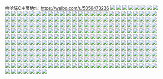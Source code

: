 哈哈陈C主页地址: https://weibo.com/u/5056473236 
![](https://wx4.sinaimg.cn/mw2000/005wcrFWgy1h93q4cdt3yj32c0340b2c.jpg) 
![](https://wx4.sinaimg.cn/mw2000/005wcrFWgy1h93q46x19qj32c0340kjo.jpg) 
![](https://wx4.sinaimg.cn/mw2000/005wcrFWgy1h93q4e3znij32c0340kjl.jpg) 
![](https://wx4.sinaimg.cn/mw2000/005wcrFWgy1h93q4g9eh7j32c03407wi.jpg) 
![](https://wx4.sinaimg.cn/mw2000/005wcrFWgy1h92lhwcj3aj33402c0u0z.jpg) 
![](https://wx4.sinaimg.cn/mw2000/005wcrFWgy1h92lhzc85mj33402c04qt.jpg) 
![](https://wx4.sinaimg.cn/mw2000/005wcrFWgy1h92li3h7a8j33402c0u10.jpg) 
![](https://wx4.sinaimg.cn/mw2000/005wcrFWgy1h92li5bcq9j32c033yb2b.jpg) 
![](https://wx4.sinaimg.cn/mw2000/005wcrFWgy1h92li6wpdkj31ua2ex1ky.jpg) 
![](https://wx4.sinaimg.cn/mw2000/005wcrFWgy1h92li82uirj315o2thnpd.jpg) 
![](https://wx4.sinaimg.cn/mw2000/005wcrFWgy1h92li9kiifj32c0340qv5.jpg) 
![](https://wx4.sinaimg.cn/mw2000/005wcrFWgy1h92lic0ph7j329x20iqv7.jpg) 
![](https://wx4.sinaimg.cn/mw2000/005wcrFWgy1h92lid0kxkj315o1ob4qp.jpg) 
![](https://wx4.sinaimg.cn/mw2000/005wcrFWgy1h902kvrs9kj32c02ke1kz.jpg) 
![](https://wx4.sinaimg.cn/mw2000/005wcrFWgy1h902kewuaoj32ty24gqv9.jpg) 
![](https://wx4.sinaimg.cn/mw2000/005wcrFWgy1h902kkvse3j32c024rhdw.jpg) 
![](https://wx4.sinaimg.cn/mw2000/005wcrFWgy1h902klemhuj30u01407ax.jpg) 
![](https://wx4.sinaimg.cn/mw2000/005wcrFWgy1h902klsxzxj30u0140grh.jpg) 
![](https://wx4.sinaimg.cn/mw2000/005wcrFWgy1h902karhtbj33402c0hdw.jpg) 
![](https://wx4.sinaimg.cn/mw2000/005wcrFWgy1h902kpj1bij33402c0npe.jpg) 
![](https://wx4.sinaimg.cn/mw2000/005wcrFWgy1h902kq2q24j30n00cojvi.jpg) 
![](https://wx4.sinaimg.cn/mw2000/005wcrFWgy1h902krkwbkj30n01ds7j6.jpg) 
![](https://wx4.sinaimg.cn/mw2000/005wcrFWgy1h902kswcbkj30xc35mqv5.jpg) 
![](https://wx4.sinaimg.cn/mw2000/005wcrFWgy1h8dsarcjyqj320c20ckjo.jpg) 
![](https://wx4.sinaimg.cn/mw2000/005wcrFWgy1h7wzu0padij32ab3401l0.jpg) 
![](https://wx4.sinaimg.cn/mw2000/005wcrFWgy1h7wzu5bqk3j33402c0kjn.jpg) 
![](https://wx4.sinaimg.cn/mw2000/005wcrFWgy1h7wzu5y6l7j31400u0tin.jpg) 
![](https://wx4.sinaimg.cn/mw2000/005wcrFWgy1h7wzu8097cj31se2f2hdt.jpg) 
![](https://wx4.sinaimg.cn/mw2000/005wcrFWgy1h7wzu92z9yj33402c01kx.jpg) 
![](https://wx4.sinaimg.cn/mw2000/005wcrFWgy1h7wzttsua0j315o31t1ky.jpg) 
![](https://wx4.sinaimg.cn/mw2000/005wcrFWgy1h7wzubymetj32r822fu0y.jpg) 
![](https://wx4.sinaimg.cn/mw2000/005wcrFWgy1h7wzue5h5pj32c0340hdu.jpg) 
![](https://wx4.sinaimg.cn/mw2000/005wcrFWgy1h7wzueqnm8j30u00u0q9t.jpg) 
![](https://wx4.sinaimg.cn/mw2000/005wcrFWgy1h7wzufkca0j30n01ds7mk.jpg) 
![](https://wx4.sinaimg.cn/mw2000/005wcrFWgy1h7wzug41ldj30rq0o0q7g.jpg) 
![](https://wx4.sinaimg.cn/mw2000/005wcrFWgy1h755c9ivn1j33322bbx6q.jpg) 
![](https://wx4.sinaimg.cn/mw2000/005wcrFWgy1h755cb9typj334023iqv6.jpg) 
![](https://wx4.sinaimg.cn/mw2000/005wcrFWgy1h755cd6fhvj32c0340x6q.jpg) 
![](https://wx4.sinaimg.cn/mw2000/005wcrFWgy1h755cdpo3qj30u010tafm.jpg) 
![](https://wx4.sinaimg.cn/mw2000/005wcrFWgy1h755cesk1bj31xx1ds4qp.jpg) 
![](https://wx4.sinaimg.cn/mw2000/005wcrFWgy1h755c85owhj32802yohdt.jpg) 
![](https://wx4.sinaimg.cn/mw2000/005wcrFWgy1h755cg9s3uj32od2c0x6q.jpg) 
![](https://wx4.sinaimg.cn/mw2000/005wcrFWgy1h755chbgaaj320o1goq7g.jpg) 
![](https://wx4.sinaimg.cn/mw2000/005wcrFWgy1h755cixvenj32c03404qq.jpg) 
![](https://wx4.sinaimg.cn/mw2000/005wcrFWgy1h755cjlso9j30zg1badk7.jpg) 
![](https://wx4.sinaimg.cn/mw2000/005wcrFWgy1h755ck5i1zj30dp1m2126.jpg) 
![](https://wx4.sinaimg.cn/mw2000/005wcrFWgy1h755ckjvovj30u00dptd6.jpg) 
![](https://wx4.sinaimg.cn/mw2000/005wcrFWgy1h6uom2u3zhj33322bbx6q.jpg) 
![](https://wx4.sinaimg.cn/mw2000/005wcrFWgy1h6uom6u190j33402c0b26.jpg) 
![](https://wx4.sinaimg.cn/mw2000/005wcrFWgy1h6uomczraij32zd1vqhdx.jpg) 
![](https://wx4.sinaimg.cn/mw2000/005wcrFWgy1h6uolyz5zhj30u0140jwf.jpg) 
![](https://wx4.sinaimg.cn/mw2000/005wcrFWgy1h6uomgo682j31o9278e82.jpg) 
![](https://wx4.sinaimg.cn/mw2000/005wcrFWgy1h6uomixc3dj31xn1d2adb.jpg) 
![](https://wx4.sinaimg.cn/mw2000/005wcrFWgy1h6uomlfxntj315o2iihdt.jpg) 
![](https://wx4.sinaimg.cn/mw2000/005wcrFWgy1h6uomnrtmfj315o2gmhdt.jpg) 
![](https://wx4.sinaimg.cn/mw2000/005wcrFWgy1h6hfimranoj32801o0hdt.jpg) 
![](https://wx4.sinaimg.cn/mw2000/005wcrFWgy1h5ay1y2vkkj30xc4jh7wi.jpg) 
![](https://wx4.sinaimg.cn/mw2000/005wcrFWgy1h5ay1sf1ctj30xc3cub2a.jpg) 
![](https://wx4.sinaimg.cn/mw2000/005wcrFWgy1h5ay5evkiaj30xc3ja4qq.jpg) 
![](https://wx4.sinaimg.cn/mw2000/005wcrFWgy1h5ay5o71dcj30xc4bm4qq.jpg) 
![](https://wx4.sinaimg.cn/mw2000/005wcrFWgy1h5ay5pzsefj30n00fyq9n.jpg) 
![](https://wx4.sinaimg.cn/mw2000/005wcrFWgy1h5ay5s9ddmj30u00xxn80.jpg) 
![](https://wx4.sinaimg.cn/mw2000/005wcrFWgy1h4vtiu3hpcj30dw0dwgm7.jpg) 
![](https://wx4.sinaimg.cn/mw2000/005wcrFWgy1h4svmbpg0sj33402c0e82.jpg) 
![](https://wx4.sinaimg.cn/mw2000/005wcrFWgy1h4svmdcli7j33402c0kjm.jpg) 
![](https://wx4.sinaimg.cn/mw2000/005wcrFWgy1h4svmhlj3qj32bc1qhnpf.jpg) 
![](https://wx4.sinaimg.cn/mw2000/005wcrFWgy1h4svmil50uj31md1hhhdt.jpg) 
![](https://wx4.sinaimg.cn/mw2000/005wcrFWgy1h4svmkqx72j32bb332e86.jpg) 
![](https://wx4.sinaimg.cn/mw2000/005wcrFWgy1h4svoz1pvxj33402c0kjn.jpg) 
![](https://wx4.sinaimg.cn/mw2000/005wcrFWgy1h4h9kgjakhj30n00isgoj.jpg) 
![](https://wx4.sinaimg.cn/mw2000/005wcrFWgy1h4h9kh343aj30fx0sggol.jpg) 
![](https://wx4.sinaimg.cn/mw2000/005wcrFWgy1h4h9kiqyc6j31zk1ho1kx.jpg) 
![](https://wx4.sinaimg.cn/mw2000/005wcrFWgy1h4h9kf8wiij31qh1avk8i.jpg) 
![](https://wx4.sinaimg.cn/mw2000/005wcrFWgy1h4h9kk0d7aj319u0u048b.jpg) 
![](https://wx4.sinaimg.cn/mw2000/005wcrFWgy1h4h9kl1yobj318w0tyn74.jpg) 
![](https://wx4.sinaimg.cn/mw2000/005wcrFWgy1h4h9kn0n7ij30vb0siwli.jpg) 
![](https://wx4.sinaimg.cn/mw2000/005wcrFWgy1h4h9ko9zkvj30sk1hcn5g.jpg) 
![](https://wx4.sinaimg.cn/mw2000/005wcrFWgy1h4h9kp1urxj30u01b40z5.jpg) 
![](https://wx4.sinaimg.cn/mw2000/005wcrFWgy1h49aged6gaj33402c0tyw.jpg) 
![](https://wx4.sinaimg.cn/mw2000/005wcrFWgy1h49aggniulj33402c0qv5.jpg) 
![](https://wx4.sinaimg.cn/mw2000/005wcrFWgy1h49agil1n8j33402c0e81.jpg) 
![](https://wx4.sinaimg.cn/mw2000/005wcrFWgy1h49agch25xj33402c0x65.jpg) 
![](https://wx4.sinaimg.cn/mw2000/005wcrFWgy1h49agl7tcnj33402c0x6q.jpg) 
![](https://wx4.sinaimg.cn/mw2000/005wcrFWgy1h49agnvujsj33402c0hdu.jpg) 
![](https://wx4.sinaimg.cn/mw2000/005wcrFWgy1h45nfyplhvj33402c0qv5.jpg) 
![](https://wx4.sinaimg.cn/mw2000/005wcrFWgy1h45nfz52q4j31400u0mzm.jpg) 
![](https://wx4.sinaimg.cn/mw2000/005wcrFWgy1h3yp4p5zj4j32743b4b2a.jpg) 
![](https://wx4.sinaimg.cn/mw2000/005wcrFWgy1h3yp4x7qnoj30u014047h.jpg) 
![](https://wx4.sinaimg.cn/mw2000/005wcrFWgy1h3reycm8jqj30cw0sa0x0.jpg) 
![](https://wx4.sinaimg.cn/mw2000/005wcrFWgy1h3jt3cwworj30o80qbwl9.jpg) 
![](https://wx4.sinaimg.cn/mw2000/005wcrFWgy1h3jt3e0njtj33402c0hdu.jpg) 
![](https://wx4.sinaimg.cn/mw2000/005wcrFWgy1h3jt3fyoshj33402c0u0y.jpg) 
![](https://wx4.sinaimg.cn/mw2000/005wcrFWgy1h3ga4ch0c7j33333337wk.jpg) 
![](https://wx4.sinaimg.cn/mw2000/005wcrFWgy1h3ga4fecaoj33322bbqv6.jpg) 
![](https://wx4.sinaimg.cn/mw2000/005wcrFWgy1h3ga48j91bj312v12vqec.jpg) 
![](https://wx4.sinaimg.cn/mw2000/005wcrFWgy1h39g21jgq8j31h10u0dvx.jpg) 
![](https://wx4.sinaimg.cn/mw2000/005wcrFWgy1h39g22jgr4j30uk74c1ky.jpg) 
![](https://wx4.sinaimg.cn/mw2000/005wcrFWgy1h39g244ug7j30uk6kru0x.jpg) 
![](https://wx4.sinaimg.cn/mw2000/005wcrFWgy1h39g2701aej30uk65fkjm.jpg) 
![](https://wx4.sinaimg.cn/mw2000/005wcrFWgy1h39g29727gj30uk94ab2c.jpg) 
![](https://wx4.sinaimg.cn/mw2000/005wcrFWgy1h39g2bgad1j30uk8wmb2c.jpg) 
![](https://wx4.sinaimg.cn/mw2000/005wcrFWgy1h39g2dgngzj30uk8iokjn.jpg) 
![](https://wx4.sinaimg.cn/mw2000/005wcrFWgy1h39g2etn3xj30uk5nqb2a.jpg) 
![](https://wx4.sinaimg.cn/mw2000/005wcrFWgy1h39g2grxuoj30uka2ub2c.jpg) 
![](https://wx4.sinaimg.cn/mw2000/005wcrFWgy1h39g20ld82j30ukafj7wl.jpg) 
![](https://wx4.sinaimg.cn/mw2000/005wcrFWgy1h39g2izty4j30uk7i1kjn.jpg) 
![](https://wx4.sinaimg.cn/mw2000/005wcrFWgy1gv96dkkxglj62bc334b2a02.jpg) 
![](https://wx4.sinaimg.cn/mw2000/005wcrFWgy1gv96fsy897j62bb332u1002.jpg) 
![](https://wx4.sinaimg.cn/mw2000/005wcrFWgy1gv96gh42kfj62bb332u0z02.jpg) 
![](https://wx4.sinaimg.cn/mw2000/005wcrFWgy1gv96hw9kt6j61y22x41l202.jpg) 
![](https://wx4.sinaimg.cn/mw2000/005wcrFWgy1gv96ccwlqzj61u12umhdu02.jpg) 
![](https://wx4.sinaimg.cn/mw2000/005wcrFWly1gn9nphy9gdj32801o0b29.jpg) 
![](https://wx4.sinaimg.cn/mw2000/005wcrFWly1gn9npf7q8tj30rz0u07wh.jpg) 
![](https://wx4.sinaimg.cn/mw2000/005wcrFWly1gn9nq4aovfj30jg0mcgs5.jpg) 
![](https://wx4.sinaimg.cn/mw2000/005wcrFWly1gmmp8w8t46j30n01ds7wi.jpg) 
![](https://wx4.sinaimg.cn/mw2000/005wcrFWly1gl5suavmp1j32bb2bbu0x.jpg) 
![](https://wx4.sinaimg.cn/mw2000/005wcrFWly1gl5su96wmsj32bb2bbb2a.jpg) 
![](https://wx4.sinaimg.cn/mw2000/005wcrFWly1gl5subdffyj30n01bxnh1.jpg) 
![](https://wx4.sinaimg.cn/mw2000/005wcrFWly1gk4srcm42vj32c01hm7wh.jpg) 
![](https://wx4.sinaimg.cn/mw2000/005wcrFWly1gk4srdlm0ej30n01byh4l.jpg) 
![](https://wx4.sinaimg.cn/mw2000/005wcrFWly1gk4srfa87sj31jk2bc7w8.jpg) 
![](https://wx4.sinaimg.cn/mw2000/005wcrFWly1gk4srhkr12j31sg1sgu0y.jpg) 
![](https://wx4.sinaimg.cn/mw2000/005wcrFWly1gk35sxq2atj32bb2bbu11.jpg) 
![](https://wx4.sinaimg.cn/mw2000/005wcrFWly1gk1yphg6u1j33402c0npe.jpg) 
![](https://wx4.sinaimg.cn/mw2000/005wcrFWly1gk1ypk8bitj32bb332kjm.jpg) 
![](https://wx4.sinaimg.cn/mw2000/005wcrFWly1gk1ypnkgp4j31jp2saqv6.jpg) 
![](https://wx4.sinaimg.cn/mw2000/005wcrFWly1gk1ypt7e07j32bb2bb1l1.jpg) 
![](https://wx4.sinaimg.cn/mw2000/005wcrFWly1gk1ypviyi6j32bb332npd.jpg) 
![](https://wx4.sinaimg.cn/mw2000/005wcrFWly1gk1ypxdvvdj32w51mkb29.jpg) 
![](https://wx4.sinaimg.cn/mw2000/005wcrFWly1gk1ypcxji8j32bb1au1kx.jpg) 
![](https://wx4.sinaimg.cn/mw2000/005wcrFWly1gk1yq0lbjuj32c0340x6r.jpg) 
![](https://wx4.sinaimg.cn/mw2000/005wcrFWly1gk1yq46y7wj32c0340npf.jpg) 
![](https://wx4.sinaimg.cn/mw2000/005wcrFWly1ghv0cnqq9bj33402c0b2a.jpg) 
![](https://wx4.sinaimg.cn/mw2000/005wcrFWly1ghv0cpr5cyj33402c0b2b.jpg) 
![](https://wx4.sinaimg.cn/mw2000/005wcrFWly1ghv0cqy533j32c0340qv6.jpg) 
![](https://wx4.sinaimg.cn/mw2000/005wcrFWly1ggrp5rutmoj32bc3347wi.jpg) 
![](https://wx4.sinaimg.cn/mw2000/005wcrFWly1ggrp5upjeuj32w61mlnpf.jpg) 
![](https://wx4.sinaimg.cn/mw2000/005wcrFWly1ggrp5vqkpdj31qi2bc7qr.jpg) 
![](https://wx4.sinaimg.cn/mw2000/005wcrFWly1ggrp5wmycgj31jk2bc7wh.jpg) 
![](https://wx4.sinaimg.cn/mw2000/005wcrFWly1ggrp5xnriej318y0xp17k.jpg) 
![](https://wx4.sinaimg.cn/mw2000/005wcrFWly1ggrp5z4wbwj33322bbb2a.jpg) 
![](https://wx4.sinaimg.cn/mw2000/005wcrFWly1ggrp61aojzj32bb332b2a.jpg) 
![](https://wx4.sinaimg.cn/mw2000/005wcrFWly1ggrp5pa3uoj33331qhkjl.jpg) 
![](https://wx4.sinaimg.cn/mw2000/005wcrFWly1ggf2va8thqj330c208x6r.jpg) 
![](https://wx4.sinaimg.cn/mw2000/005wcrFWly1ggf2vbvnlhj31001s0trs.jpg) 
![](https://wx4.sinaimg.cn/mw2000/005wcrFWly1ggf2vea3qdj32bb3321ky.jpg) 
![](https://wx4.sinaimg.cn/mw2000/005wcrFWly1ggf2v5i03tj33402c0b2b.jpg) 
![](https://wx4.sinaimg.cn/mw2000/005wcrFWly1ggf2vgkxdnj32bb332u0y.jpg) 
![](https://wx4.sinaimg.cn/mw2000/005wcrFWly1ggf2vigz28j31qi1qinlu.jpg) 
![](https://wx4.sinaimg.cn/mw2000/005wcrFWly1ggf2vl1rynj31qi334kjl.jpg) 
![](https://wx4.sinaimg.cn/mw2000/005wcrFWly1ggf2vnd1zsj32bb2bbkjm.jpg) 
![](https://wx4.sinaimg.cn/mw2000/005wcrFWly1ggf2vporg9j32bb3321l0.jpg) 
![](https://wx4.sinaimg.cn/mw2000/005wcrFWly1gg8gl08f5rj33331qhx6t.jpg) 
![](https://wx4.sinaimg.cn/mw2000/005wcrFWly1gg8gl2g10fj32io1ogx6r.jpg) 
![](https://wx4.sinaimg.cn/mw2000/005wcrFWly1gg8gl8ciwzj32pq21a1l2.jpg) 
![](https://wx4.sinaimg.cn/mw2000/005wcrFWly1gg8glbmv31j32bb332e87.jpg) 
![](https://wx4.sinaimg.cn/mw2000/005wcrFWly1gg8gkw3436j32c02c0u10.jpg) 
![](https://wx4.sinaimg.cn/mw2000/005wcrFWly1gg8gldynn4j32bb1jjkjl.jpg) 
![](https://wx4.sinaimg.cn/mw2000/005wcrFWly1gg2dg3ffmoj30n00guq5g.jpg) 
![](https://wx4.sinaimg.cn/mw2000/005wcrFWly1gg2dg42w38j33402c0hdt.jpg) 
![](https://wx4.sinaimg.cn/mw2000/005wcrFWly1gg2dg5us41j32c0340e82.jpg) 
![](https://wx4.sinaimg.cn/mw2000/005wcrFWly1gg2dg79p4aj32bc334hdx.jpg) 
![](https://wx4.sinaimg.cn/mw2000/005wcrFWly1gg2dg85sktj30u00pawru.jpg) 
![](https://wx4.sinaimg.cn/mw2000/005wcrFWly1gg2dg8ns6mj3334334kjl.jpg) 
![](https://wx4.sinaimg.cn/mw2000/005wcrFWly1gg2dg2cmsdj32c0340e81.jpg) 
![](https://wx4.sinaimg.cn/mw2000/005wcrFWly1gg2dg950egj31ft2bcnd7.jpg) 
![](https://wx4.sinaimg.cn/mw2000/005wcrFWly1gg2dg9peefj30jg0pg7cy.jpg) 
![](https://wx4.sinaimg.cn/mw2000/005wcrFWly1gfw9oslaw6j33402c0npm.jpg) 
![](https://wx4.sinaimg.cn/mw2000/005wcrFWly1gfw9ov59srj32bc334u12.jpg) 
![](https://wx4.sinaimg.cn/mw2000/005wcrFWly1gfw9ow75htj30n018bqtt.jpg) 
![](https://wx4.sinaimg.cn/mw2000/005wcrFWly1gfw9ownir8g30c80bptbr.jpg) 
![](https://wx4.sinaimg.cn/mw2000/005wcrFWly1gfe77iplq1j31qi334qpy.jpg) 
![](https://wx4.sinaimg.cn/mw2000/005wcrFWly1gecuh4m171j31o0280u0x.jpg) 
![](https://wx4.sinaimg.cn/mw2000/005wcrFWly1gearilwtpnj32c01x24qq.jpg) 
![](https://wx4.sinaimg.cn/mw2000/005wcrFWly1gdtnj0j1uej30n01dsaej.jpg) 
![](https://wx4.sinaimg.cn/mw2000/005wcrFWly1gdmrucl1r9j30my0cw0st.jpg) 
![](https://wx4.sinaimg.cn/mw2000/005wcrFWly1gdjdwhnxo4j3280280x6p.jpg) 
![](https://wx4.sinaimg.cn/mw2000/005wcrFWly1gdjdwjmuyfj31o02i07wh.jpg) 
![](https://wx4.sinaimg.cn/mw2000/005wcrFWly1gdjdwfgpb8j31kw1kw1cz.jpg) 
![](https://wx4.sinaimg.cn/mw2000/005wcrFWly1gdgtuzhcvpj31o020qnln.jpg) 
![](https://wx4.sinaimg.cn/mw2000/005wcrFWly1gdbvyt3cmdj30l713rwt3.jpg) 
![](https://wx4.sinaimg.cn/mw2000/005wcrFWly1gcwrpv4cjwj30n00yi14c.jpg) 
![](https://wx4.sinaimg.cn/mw2000/005wcrFWly1gcwrpx8asdj32801o0kjm.jpg) 
![](https://wx4.sinaimg.cn/mw2000/005wcrFWly1gcuozpw19lj33402c0kjl.jpg) 
![](https://wx4.sinaimg.cn/mw2000/005wcrFWly1gcuozn6qxwj30u01hck4k.jpg) 
![](https://wx4.sinaimg.cn/mw2000/005wcrFWly1gcj9l4dln0j31sx1r2qrj.jpg) 
![](https://wx4.sinaimg.cn/mw2000/005wcrFWly1gcdoy6e1hjj31o0280hdt.jpg) 
![](https://wx4.sinaimg.cn/mw2000/005wcrFWly1gc215heym0j30n01dsndu.jpg) 
![](https://wx4.sinaimg.cn/mw2000/005wcrFWly1gc214zl6gkj30oq10ix39.jpg) 
![](https://wx4.sinaimg.cn/mw2000/005wcrFWly1gc216scox6j31o01yokjl.jpg) 
![](https://wx4.sinaimg.cn/mw2000/005wcrFWly1gc217byf3oj31i51ykhdt.jpg) 
![](https://wx4.sinaimg.cn/mw2000/005wcrFWly1gbyfmbwvyvj32bc334u0z.jpg) 
![](https://wx4.sinaimg.cn/mw2000/005wcrFWly1gbyfmdmsnzj32og1qab2b.jpg) 
![](https://wx4.sinaimg.cn/mw2000/005wcrFWly1gbyfnoqfsbj30d60fitao.jpg) 
![](https://wx4.sinaimg.cn/mw2000/005wcrFWly1gbvrmn2wwmj31o021j1ky.jpg) 
![](https://wx4.sinaimg.cn/mw2000/005wcrFWly1gbvrmniyfpj308c08cdj5.jpg) 
![](https://wx4.sinaimg.cn/mw2000/005wcrFWly1gbml9465kaj32e62c04qp.jpg) 
![](https://wx4.sinaimg.cn/mw2000/005wcrFWly1gbj3x36tiyj33342bcb2a.jpg) 
![](https://wx4.sinaimg.cn/mw2000/005wcrFWly1gbg1ak2dmdj310s0u0qv5.jpg) 
![](https://wx4.sinaimg.cn/mw2000/b10c1bc2ly1gbfzugzt0hj202801mq2p.jpg) 
![](https://wx4.sinaimg.cn/mw2000/005wcrFWly1gb4ff2cyetj30u0190nbw.jpg) 
![](https://wx4.sinaimg.cn/mw2000/005wcrFWly1gb4ff348anj30u0190n66.jpg) 
![](https://wx4.sinaimg.cn/mw2000/005wcrFWly1gb4ff14sk5j30u0190jz3.jpg) 
![](https://wx4.sinaimg.cn/mw2000/005wcrFWly1gb4ff3zj3fj30u0140wni.jpg) 
![](https://wx4.sinaimg.cn/mw2000/005wcrFWly1gb3e9gc5p6j30tu13uq94.jpg) 
![](https://wx4.sinaimg.cn/mw2000/005wcrFWly1gb3e9gxnddj30tu13u43k.jpg) 
![](https://wx4.sinaimg.cn/mw2000/005wcrFWly1ga5kdxi9qqj30by093wgw.jpg) 
![](https://wx4.sinaimg.cn/mw2000/005wcrFWly1g9ytq4628vj30u0140kjl.jpg) 
![](https://wx4.sinaimg.cn/mw2000/005wcrFWly1g9ytq3m7oej31w02iox6p.jpg) 
![](https://wx4.sinaimg.cn/mw2000/005wcrFWly1g9v71tpykaj30u018yb29.jpg) 
![](https://wx4.sinaimg.cn/mw2000/005wcrFWly1g9n3mqn339j32io2d3npd.jpg) 
![](https://wx4.sinaimg.cn/mw2000/005wcrFWly1g9borc6t4zj30u0140x6p.jpg) 
![](https://wx4.sinaimg.cn/mw2000/005wcrFWly1g6qlrifvwfj33402c0kjl.jpg) 
![](https://wx4.sinaimg.cn/mw2000/005wcrFWly1g6qlu643ttj30qo0ugqsx.jpg) 
![](https://wx4.sinaimg.cn/mw2000/005wcrFWly1g59yhylh2cj30qo0jskbf.jpg) 
![](https://wx4.sinaimg.cn/mw2000/005wcrFWly1g57d8c93j8j32c0340x6p.jpg) 
![](https://wx4.sinaimg.cn/mw2000/005wcrFWly1g49v7tujpzj32c03407wi.jpg) 
![](https://wx4.sinaimg.cn/mw2000/005wcrFWly1g49v7v9f7wj32c0340qv5.jpg) 
![](https://wx4.sinaimg.cn/mw2000/005wcrFWly1g3g1nalepwj32c03404qs.jpg) 
![](https://wx4.sinaimg.cn/mw2000/005wcrFWly1g31sxln67nj30ku1r0x6p.jpg) 
![](https://wx4.sinaimg.cn/mw2000/005wcrFWly1g31sxytyevj32c02eeqvd.jpg) 
![](https://wx4.sinaimg.cn/mw2000/005wcrFWly1g31sy1mfmij30ku1r31ky.jpg) 
![](https://wx4.sinaimg.cn/mw2000/005wcrFWly1g31sy3tjwbj32c02fmqv5.jpg) 
![](https://wx4.sinaimg.cn/mw2000/005wcrFWly1g31sy6htvgj30ku1qi7wi.jpg) 
![](https://wx4.sinaimg.cn/mw2000/005wcrFWly1g31sye9j62j31sc2io1l4.jpg) 
![](https://wx4.sinaimg.cn/mw2000/005wcrFWly1g31syks14pj32c02cyqvb.jpg) 
![](https://wx4.sinaimg.cn/mw2000/005wcrFWly1g31t11rh4ij32c02c0qvb.jpg) 
![](https://wx4.sinaimg.cn/mw2000/005wcrFWly1g31sxj2rycj32c0340b2b.jpg) 
![](https://wx4.sinaimg.cn/mw2000/005wcrFWly1g30leqyeyvj30qo0k0k6x.jpg) 
![](https://wx4.sinaimg.cn/mw2000/005wcrFWly1g1aewe9i2ej33402c0b2d.jpg) 
![](https://wx4.sinaimg.cn/mw2000/005wcrFWly1g1aevpthmpj32c0340e83.jpg) 
![](https://wx4.sinaimg.cn/mw2000/005wcrFWly1g0r5la307tj31702ionpe.jpg) 
![](https://wx4.sinaimg.cn/mw2000/005wcrFWly1g0ks4h9mzrj32c03404qq.jpg) 
![](https://wx4.sinaimg.cn/mw2000/005wcrFWly1g076gqpkqsj30go0p6gnf.jpg) 
![](https://wx4.sinaimg.cn/mw2000/005wcrFWly1fzrcih9mc8j32c02c0kjl.jpg) 
![](https://wx4.sinaimg.cn/mw2000/005wcrFWly1fzrcifgpezj31hc0sk1ky.jpg) 
![](https://wx4.sinaimg.cn/mw2000/005wcrFWly1fzrcii6i9sj30u00u0gsv.jpg) 
![](https://wx4.sinaimg.cn/mw2000/005wcrFWly1fzrciiz0f7j30u00u07nn.jpg) 
![](https://wx4.sinaimg.cn/mw2000/005wcrFWly1fzrcijlzvhj30xc0p0k27.jpg) 
![](https://wx4.sinaimg.cn/mw2000/005wcrFWly1fz1pelwaxmj30qo0sk1kx.jpg) 
![](https://wx4.sinaimg.cn/mw2000/005wcrFWly1fxlda0h67lj308c08cq2y.jpg) 
![](https://wx4.sinaimg.cn/mw2000/005wcrFWly1fxlda09a9vj308c08ct8r.jpg) 
![](https://wx4.sinaimg.cn/mw2000/005wcrFWly1fxlda0wawbj308c08cglq.jpg) 
![](https://wx4.sinaimg.cn/mw2000/005wcrFWly1fxlda135z2j308c08cq30.jpg) 
![](https://wx4.sinaimg.cn/mw2000/005wcrFWly1fxlda187h8j308c08c0sr.jpg) 
![](https://wx4.sinaimg.cn/mw2000/005wcrFWly1fxlda1ervpj308c08cglp.jpg) 
![](https://wx4.sinaimg.cn/mw2000/005wcrFWly1fxh9wwe1j5j30rs0rse09.jpg) 
![](https://wx4.sinaimg.cn/mw2000/005wcrFWly1fxcj1js23cj31w02iokjr.jpg) 
![](https://wx4.sinaimg.cn/mw2000/005wcrFWly1fx0zb57zycj33402c07wk.jpg) 
![](https://wx4.sinaimg.cn/mw2000/005wcrFWly1fx0zazne8lj33402c0x6q.jpg) 
![](https://wx4.sinaimg.cn/mw2000/005wcrFWly1fx0zb676m7j31z41407og.jpg) 
![](https://wx4.sinaimg.cn/mw2000/005wcrFWly1fx0zb8nb5lj33402c07wi.jpg) 
![](https://wx4.sinaimg.cn/mw2000/005wcrFWly1fw3e3t2hr0j32c03401ky.jpg) 
![](https://wx4.sinaimg.cn/mw2000/005wcrFWly1fw3e3ujugkj32c03404qq.jpg) 
![](https://wx4.sinaimg.cn/mw2000/005wcrFWly1fw3e3wk26gj32c03401l0.jpg) 
![](https://wx4.sinaimg.cn/mw2000/005wcrFWly1fw3e3rcp30j32c03404qs.jpg) 
![](https://wx4.sinaimg.cn/mw2000/005wcrFWly1fw3e3yhrkuj32c0340kjn.jpg) 
![](https://wx4.sinaimg.cn/mw2000/005wcrFWly1fviz8tq7w9j32c0340kjn.jpg) 
![](https://wx4.sinaimg.cn/mw2000/005wcrFWly1fviz8w0zkpj32c0340x6q.jpg) 
![](https://wx4.sinaimg.cn/mw2000/005wcrFWly1fvdjfri17kj32c0340hdt.jpg) 
![](https://wx4.sinaimg.cn/mw2000/005wcrFWly1fvdjftjqt3j32c0340b29.jpg) 
![](https://wx4.sinaimg.cn/mw2000/005wcrFWly1fvdjfvok2nj32c0340u0x.jpg) 
![](https://wx4.sinaimg.cn/mw2000/005wcrFWly1fthlyqcqtcj32bx2sjkjm.jpg) 
![](https://wx4.sinaimg.cn/mw2000/005wcrFWly1fthlymfrz3j32c0340b2a.jpg) 
![](https://wx4.sinaimg.cn/mw2000/005wcrFWly1frr5focq9xj32c0340qv8.jpg) 
